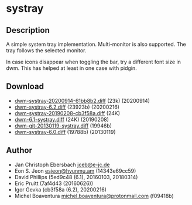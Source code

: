 systray
=======

Description
-----------
A simple system tray implementation. Multi-monitor is also supported. The tray
follows the selected monitor.

In case icons disappear when toggling the bar, try a different font size
in dwm. This has helped at least in one case with pidgin.

Download
--------
* [dwm-systray-20200914-61bb8b2.diff](dwm-systray-20200914-61bb8b2.diff) (23k) (20200914)
* [dwm-systray-6.2.diff](dwm-systray-6.2.diff) (23923b) (20200216)
* [dwm-systray-20190208-cb3f58a.diff](dwm-systray-20190208-cb3f58a.diff) (24K)
* [dwm-6.1-systray.diff](dwm-6.1-systray.diff) (24K) (20190208)
* [dwm-git-20130119-systray.diff](dwm-git-20130119-systray.diff) (19946b)
* [dwm-systray-6.0.diff](dwm-systray-6.0.diff) (19788b) (20130119)

Author
------
* Jan Christoph Ebersbach <jceb@e-jc.de>
* Eon S. Jeon <esjeon@hyunmu.am> (14343e69cc59)
* David Phillips (5ed9c48 (6.1), 20160103, 20180314)
* Eric Pruitt (7af4d43 (20160626))
* Igor Gevka (cb3f58a (6.2), 20200216)
* Michel Boaventura <michel.boaventura@protonmail.com> (f09418b)

